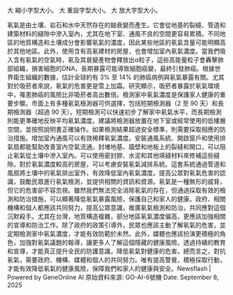 

大 縮小字型大小。
大 重設字型大小。
大 放大字型大小。








氡氣是由土壤、岩石和水中天然存在的鈾衰變而產生。它會從地基的裂縫、管道和建築材料的縫隙中滲入室內，尤其在地下室、通風不良的空間更容易累積。不同地區的地質構造和土壤成分會影響氡氣的濃度，因此某些地區的氡氣含量可能明顯高於其他地區。此外，使用含有高氡建材的房屋，也會增加室內氡氣濃度。當我們吸入含有氡氣的空氣時，氡及其衰變產物會釋放出α粒子，這些高能量粒子會轟擊肺部組織，損害細胞的DNA，長期暴露可能導致細胞癌變，最終引發肺癌。根據世界衛生組織的數據，估計全球約有 3% 至 14% 的肺癌病例與氡氣暴露有關。尤其對於吸菸者來說，氡氣的危害更是雪上加霜。研究顯示，吸菸者暴露於氡氣環境中，罹患肺癌的風險比非吸菸者高出數倍。檢測家中氡氣濃度是保護家人健康的重要步驟。市面上有多種氡氣檢測器可供選擇，包括短期檢測器（2 至 90 天）和長期檢測器（超過 90 天）。短期檢測可以快速初步了解家中氡氣水平，而長期檢測則能更準確地反映平均氡氣濃度。建議將檢測器放置在地下室或經常使用的低樓層空間，並按照說明書正確操作。如果檢測結果超過安全標準，則需要採取相應的防治措施。增加室內通風可以有效稀釋氡氣濃度。安裝通風系統、開啟窗戶和使用排氣扇都能幫助改善室內空氣流通。封堵地基、牆壁和地板上的裂縫和開口，可以阻止氡氣從土壤中滲入室內。可以使用密封膠、水泥和其他填縫材料來修補這些縫隙。對於氡氣濃度較高的房屋，可以考慮安裝氡氣減排系統。這套系統通過管道和風扇將土壤中的氡氣排出室外，有效降低室內氡氣濃度。提高公眾對氡氣危害的認識，鼓勵民眾進行氡氣檢測，並提供相關的資訊和資源。氡氣是一種無形的威脅，但它的危害卻不容忽視。雖然我們無法完全消除氡氣的存在，但通過採取有效的檢測和防治措施，可以顯著降低氡氣暴露風險，保護自己和家人的健康。政府、相關機構和個人都應該共同努力，提高公眾意識，推廣氡氣檢測和防治，共同應對這個沉默殺手。尤其在台灣，地質構造複雜，部分地區氡氣濃度偏高，更應該加強相關的宣導和防治工作。除了政府的政策引導外，民眾也應該主動了解氡氣的危害，並定期檢測家中氡氣濃度，才能有效防範於未然。此外，媒體也應該扮演更積極的角色，加強對氡氣議題的報導，讓更多人了解這個隱藏的健康風險。透過持續的教育和宣導，才能真正提升全民的防護意識，降低氡氣對健康的危害。總而言之，對抗氡氣，需要政府、機構、媒體和個人的共同努力。唯有提高警覺，積極採取行動，才能有效降低氡氣的健康風險，保障我們和家人的健康與安全。Newsflash | Powered by GeneOnline AI
原始資料來源: GO-AI-6號機 Date: September 8, 2025